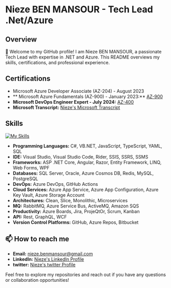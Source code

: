 # Nieze BEN MANSOUR - Tech Lead .Net/Azure

## Overview

👋 Welcome to my GitHub profile! I am Nieze BEN MANSOUR, a passionate Tech Lead with expertise in .NET and Azure. This README overviews my skills, certifications, and professional experience.

## Certifications

- Microsoft Azure Developer Associate (AZ-204) - August 2023
- ** Microsoft Azure Fundamentals (AZ-900) - January 2023:** [AZ-900](https://www.credly.com/badges/1694cb53-34af-4f81-a434-4f92cf02124b/linked_in_profile)
- **Microsoft DevOps Engineer Expert - July 2024:** [AZ-400](https://learn.microsoft.com/en-us/users/niezebenmansour-6601/credentials/dd59d7114448fe22?ref=https%3A%2F%2Fwww.linkedin.com%2F)
- **Microsoft Transcript:** [Nieze's Microsoft Transcript](https://learn.microsoft.com/en-us/users/niezebenmansour-6601/transcript/dg13zh5el3gnj81?tab=tab-modules)

## Skills

[![My Skills](https://skillicons.dev/icons?i=cs,dotnet,azure,windows,vscode,stackoverflow,rabbitmq,kafka,graphql,grafana,powershell,kubernetes,github)](https://skillicons.dev)

- **Programming Languages:** C#, VB.NET, JavaScript, TypeScript, YAML, SQL
- **IDE:** Visual Studio, Visual Studio Code, Rider, SSIS, SSRS, SSMS
- **Frameworks:** ASP .NET Core, Angular, Razor, Entity Framework, LINQ, Web Forms, WPF
- **Databases:** SQL Server, Oracle, Azure Cosmos DB, Redis, MySQL, PostgreSQL
- **DevOps:** Azure DevOps, GitHub Actions
- **Cloud Services:** Azure App Service, Azure App Configuration, Azure Key Vault, Azure Storage Account
- **Architectures:** Clean, Slice, Monolithic, Microservices
- **MQ:** RabbitMQ, Azure Service Bus, ActiveMQ, Amazon SQS
- **Productivity:** Azure Boards, Jira, ProjeQtOr, Scrum, Kanban
- **API:** Rest, GraphQL, WCF
- **Version Control Platforms:** GitHub, Azure Repos, Bitbucket

## 📫 How to reach me

- **Email:** nieze.benmansour@gmail.com
- **LinkedIn:** [Nieze's LinkedIn Profile](www.linkedin.com/in/nieze)
- **twitter:** [Nieze's twitter Profile](https://x.com/NiezeBen)

Feel free to explore my repositories and reach out if you have any questions or collaboration opportunities!


<!---
Nieze-BenMansour/Nieze-BenMansour is a ✨ special ✨ repository because its `README.md` (this file) appears on your GitHub profile.
You can click the Preview link to take a look at your changes.
--->
